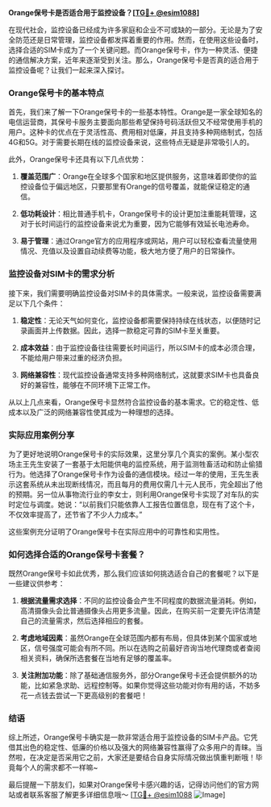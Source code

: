 **Orange保号卡是否适合用于监控设备？[[TG💪+ @esim1088](https://t.me/s/esim1088)]**

在现代社会，监控设备已经成为许多家庭和企业不可或缺的一部分。无论是为了安全防范还是日常管理，监控设备都发挥着重要的作用。然而，在使用这些设备时，选择合适的SIM卡成为了一个关键问题。而Orange保号卡，作为一种灵活、便捷的通信解决方案，近年来逐渐受到关注。那么，Orange保号卡是否真的适合用于监控设备呢？让我们一起来深入探讨。

### Orange保号卡的基本特点

首先，我们来了解一下Orange保号卡的一些基本特性。Orange是一家全球知名的电信运营商，其保号卡服务主要面向那些希望保持号码活跃但又不经常使用手机的用户。这种卡的优点在于灵活性高、费用相对低廉，并且支持多种网络制式，包括4G和5G。对于需要长期在线的监控设备来说，这些特点无疑是非常吸引人的。

此外，Orange保号卡还具有以下几点优势：

1. **覆盖范围广**：Orange在全球多个国家和地区提供服务，这意味着即使你的监控设备位于偏远地区，只要那里有Orange的信号覆盖，就能保证稳定的通信。
   
2. **低功耗设计**：相比普通手机卡，Orange保号卡的设计更加注重能耗管理，这对于长时间运行的监控设备来说尤为重要，因为它能够有效延长电池寿命。

3. **易于管理**：通过Orange官方的应用程序或网站，用户可以轻松查看流量使用情况、充值以及设置自动续费等功能，极大地方便了用户的日常操作。

### 监控设备对SIM卡的需求分析

接下来，我们需要明确监控设备对SIM卡的具体需求。一般来说，监控设备需要满足以下几个条件：

1. **稳定性**：无论天气如何变化，监控设备都需要保持持续在线状态，以便随时记录画面并上传数据。因此，选择一款稳定可靠的SIM卡至关重要。
   
2. **成本效益**：由于监控设备往往需要长时间运行，所以SIM卡的成本必须合理，不能给用户带来过重的经济负担。

3. **网络兼容性**：现代监控设备通常支持多种网络制式，这就要求SIM卡也具备良好的兼容性，能够在不同环境下正常工作。

从以上几点来看，Orange保号卡显然符合监控设备的基本需求。它的稳定性、低成本以及广泛的网络兼容性使其成为一种理想的选择。

### 实际应用案例分享

为了更好地说明Orange保号卡的实际效果，这里分享几个真实的案例。某小型农场主王先生安装了一套基于太阳能供电的监控系统，用于监测牲畜活动和防止偷猎行为。他选择了Orange保号卡作为设备的通信模块。经过一年的使用，王先生表示这套系统从未出现断线情况，而且每月的费用仅需几十元人民币，完全超出了他的预期。另一位从事物流行业的李女士，则利用Orange保号卡实现了对车队的实时定位与调度。她说：“以前我们只能依靠人工报告位置信息，现在有了这个卡，不仅效率提高了，还节省了不少人力成本。”

这些案例充分证明了Orange保号卡在实际应用中的可靠性和实用性。

### 如何选择合适的Orange保号卡套餐？

既然Orange保号卡如此优秀，那么我们应该如何挑选适合自己的套餐呢？以下是一些建议供参考：

1. **根据流量需求选择**：不同的监控设备会产生不同程度的数据流量消耗。例如，高清摄像头会比普通摄像头占用更多流量。因此，在购买前一定要先评估清楚自己的流量需求，然后选择相应的套餐。

2. **考虑地域因素**：虽然Orange在全球范围内都有布局，但具体到某个国家或地区，信号强度可能会有所不同。所以在选购之前最好咨询当地代理商或者查阅相关资料，确保所选套餐在当地有足够的覆盖率。

3. **关注附加功能**：除了基础通信服务外，部分Orange保号卡还会提供额外的功能，比如紧急求助、远程控制等。如果你觉得这些功能对你有用的话，不妨多花一点钱去尝试一下更高级别的套餐吧！

### 结语

综上所述，Orange保号卡确实是一款非常适合用于监控设备的SIM卡产品。它凭借其出色的稳定性、低廉的价格以及强大的网络兼容性赢得了众多用户的青睐。当然啦，在决定是否采用它之前，大家还是要结合自身实际情况做出慎重判断哦！毕竟每个人的需求都不一样嘛~

最后提醒一下朋友们，如果对Orange保号卡感兴趣的话，记得访问他们的官方网站或者联系客服了解更多详细信息哦～ [[TG💪+ @esim1088](https://t.me/s/esim1088) ![Image](https://i.postimg.cc/4NQfJmqS/Snipaste-2025-05-13-00-14-12.png)]